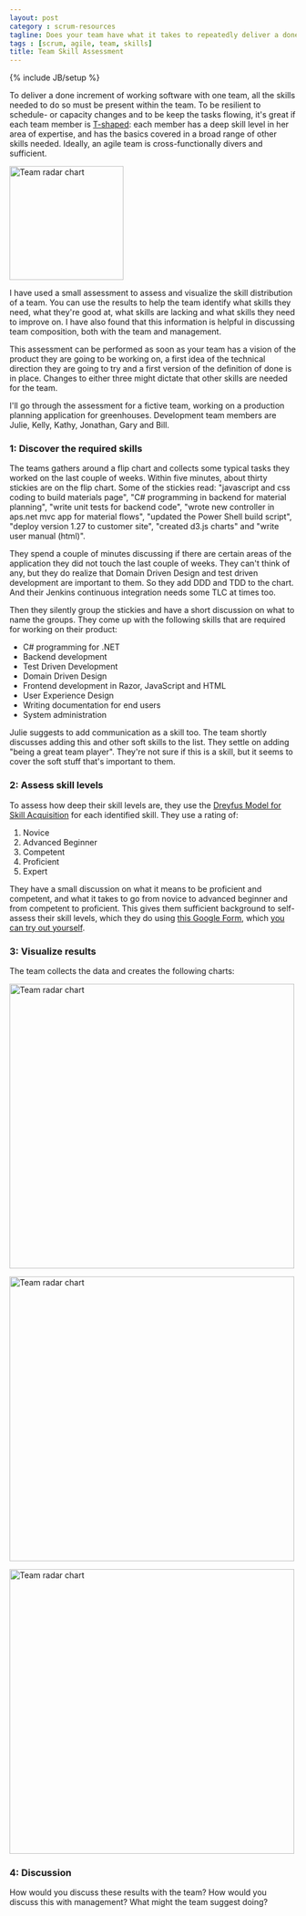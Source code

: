 ```yaml
---
layout: post
category : scrum-resources
tagline: Does your team have what it takes to repeatedly deliver a done increment?
tags : [scrum, agile, team, skills]
title: Team Skill Assessment
---
```

{% include JB/setup %}

To deliver a done increment of working software with one team,
all the skills needed to do so must be present within the team.
To be resilient to schedule- or capacity changes and to be keep the tasks flowing, 
it's great if each team member is [T-shaped]: 
each member has a deep skill level in her area of expertise,
and has the basics covered in a broad range of other skills needed.
Ideally, an agile team is cross-functionally divers and sufficient.

<img src="{{site-url}}/assets/img/blog/skillasm/scrumtshape.jpg" 
     alt="Team radar chart"
     width="200px"
     class="pull-right">

I have used a small assessment to assess and visualize the skill distribution of a team.
You can use the results to help the team identify
what skills they need, 
what they're good at, 
what skills are lacking 
and what skills they need to improve on.
I have also found that this information is helpful in discussing team composition,
both with the team and management.

This assessment can be performed 
as soon as your team has a vision of the product they are going to be working on, 
a first idea of the technical direction they are going to try
and a first version of the definition of done is in place.
Changes to either three might dictate that other skills are needed for the team.

I'll go through the assessment for a fictive team, 
working on a production planning application for greenhouses.
Development team members are Julie, Kelly, Kathy, Jonathan, Gary and Bill.

### 1: Discover the required skills

The teams gathers around a flip chart and collects 
some typical tasks they worked on the last couple of weeks.
Within five minutes, about thirty stickies are on the flip chart. 
Some of the stickies read: 
"javascript and css coding to build materials page", 
"C# programming in backend for material planning", 
"write unit tests for backend code",
"wrote new controller in aps.net mvc app for material flows",
"updated the Power Shell build script",
"deploy version 1.27 to customer site",
"created d3.js charts" and 
"write user manual (html)".

They spend a couple of minutes discussing 
if there are certain areas of the application they did not touch the last couple of weeks.
They can't think of any, but they do realize that 
Domain Driven Design and test driven development are important to them. 
So they add DDD and TDD to the chart. 
And their Jenkins continuous integration needs some TLC at times too.

Then they silently group the stickies and have a short discussion on what to name the groups.
They come up with the following skills that are required for working on their product:

  * C# programming for .NET
  * Backend development
  * Test Driven Development
  * Domain Driven Design
  * Frontend development in Razor, JavaScript and HTML
  * User Experience Design
  * Writing documentation for end users
  * System administration

Julie suggests to add communication as a skill too. 
The team shortly discusses adding this and other soft skills to the list.
They settle on adding "being a great team player". 
They're not sure if this is a skill, 
but it seems to cover the soft stuff that's important to them.

### 2: Assess skill levels

To assess how deep their skill levels are, 
they use the [Dreyfus Model for Skill Acquisition] for each identified skill.
They use a rating of:

 1. Novice
 1. Advanced Beginner
 1. Competent
 1. Proficient
 1. Expert

They have a small discussion on what it means to be proficient and competent,
and what it takes to go from novice to advanced beginner and from competent to proficient.
This gives them sufficient background to self-assess their skill levels,
which they do using [this Google Form], which [you can try out yourself].

### 3: Visualize results

The team collects the data and creates the following charts:

<img src="{{site-url}}/assets/img/blog/skillasm/team_radar_chart.png" 
     alt="Team radar chart"
     width="500px">

<img src="{{site-url}}/assets/img/blog/skillasm/team_barchart.png" 
     alt="Team radar chart"
     width="500px">

<img src="{{site-url}}/assets/img/blog/skillasm/team_sysadmin.png" 
     alt="Team radar chart"
     width="500px">


### 4: Discussion

How would you discuss these results with the team? 
How would you discuss this with management?
What might the team suggest doing?


 [T-shaped]: http://www.innolution.com/blog/t-shaped-skills-negative-covariance
 [Dreyfus Model for Skill Acquisition]: http://en.wikipedia.org/wiki/Dreyfus_model_of_skill_acquisition
 [this Google Form]: https://docs.google.com/forms/d/1qg-fCyhYvvOxUcqNtDq_Vusc5x33zNOeihV9BJbcyJY/edit?usp=sharing
 [you can try out yourself]: http://goo.gl/forms/7eiINFkHgk

